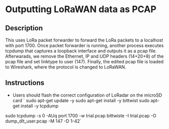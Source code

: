 # Outputting LoRaWAN data as PCAP
## Description
This uses LoRa packet forwarder to forward the LoRa packets to a localhost with port 1700. Once packet forwarder is running, another process executes tcpdump that captures a loopback interface and outputs it as a pcap file. Afterwarads, we remove the Ethernet, IP and UDP headers (14+20+8) of the pcap file and set linktype to user (147). Finally, the edited pcap file is loaded to Wireshark, where the protocol is changed to LoRaWAN.

## Instructions
* Users should flash the correct configuration of LoRadar on the microSD card
` sudo apt-get update -y
sudo apt-get install -y bittwist
sudo apt-get install -y tcpdump

sudo tcpdump -s 0 -AUq port 1700 -w trial.pcap
bittwiste -I trial.pcap -O dump_dlt_user.pcap -M 147 -D 1-42`
